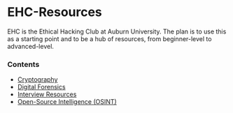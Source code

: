 




# EHC-Resources
EHC is the Ethical Hacking Club at Auburn University. The plan is to use this as a starting point and to be a hub of resources, from beginner-level to advanced-level.

### Contents
- [Cryptography](Cryptography/Cryptography.md)
- [Digital Forensics](Forensics/Forensics.md)
- [Interview Resources](Interview-Resources/Interview-Resources.md)
- [Open-Source Intelligence (OSINT)](General-Skills/General-Skills.md)

